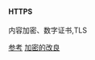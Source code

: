 #### HTTPS
内容加密、数字证书,TLS

[参考](https://blog.csdn.net/user11223344abc/article/details/83658812)
[加密的改良](https://www.cnblogs.com/sxiszero/p/11133747.html)